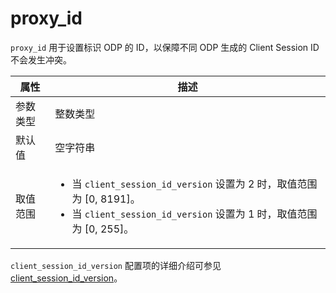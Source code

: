 # proxy_id

`proxy_id` 用于设置标识 ODP 的 ID，以保障不同 ODP 生成的 Client Session ID 不会发生冲突。
<!--   更新默认值 
需确认描述是否正确，好像和查看的参数描述不一致
used to identify each obproxy and generate cs_id, if change client_session_id to version 1, have to set proxy_id to less than 255-->
|  属性    | 描述     |
|----------|---------|
| 参数类型 |   整数类型      |
| 默认值   | 空字符串     |
| 取值范围 | <ul><li>当 `client_session_id_version` 设置为 2 时，取值范围为 \[0, 8191]。</li><li>当 `client_session_id_version` 设置为 1 时，取值范围为 \[0, 255]。</li></ul>  |

`client_session_id_version` 配置项的详细介绍可参见 [client_session_id_version](135.client-session-id-version.md)。
